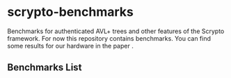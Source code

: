 # scrypto-benchmarks

Benchmarks for authenticated AVL+ trees and other features of the Scrypto framework.
For now this repository contains benchmarks. You can find some results for 
our hardware in the paper .

## Benchmarks List



